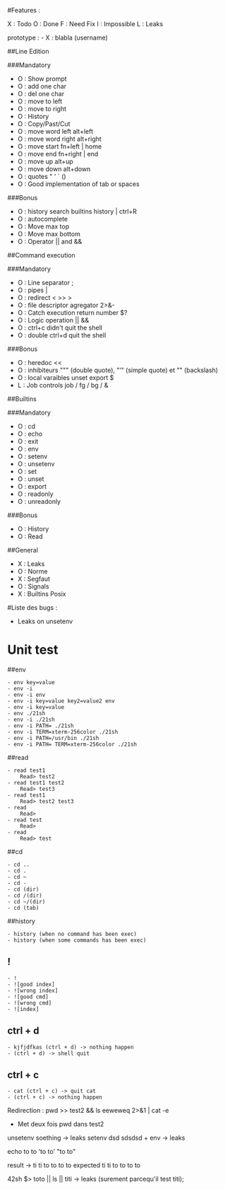 #Features :

X : Todo
O : Done
F : Need Fix
I : Impossible
L : Leaks

prototype : - X : blabla (username)

##Line Edition

###Mandatory

- O : Show prompt
- O : add one char
- O : del one char
- O : move to left
- O : move to right
- O : History
- O : Copy/Past/Cut
- O : move word left alt+left
- O : move word right alt+right
- O : move start fn+left | home
- O : move end fn+right | end
- O : move up alt+up
- O : move down alt+down
- O : quotes " ' ` ()
- O : Good implementation of tab or spaces

###Bonus

- O : history search builtins history | ctrl+R
- O : autocomplete
- O : Move max top
- O : Move max bottom
- O : Operator || and &&

##Command execution

###Mandatory

- O : Line separator ;
- O : pipes |
- O : redirect  < >> >
- O : file descriptor agregator 2>&-
- O : Catch execution return number $?
- O : Logic operation || &&
- O : ctrl+c didn't quit the shell
- O : double ctrl+d quit the shell

###Bonus

- O : heredoc <<
- O : inhibiteurs """ (double quote), "’" (simple quote) et "\" (backslash)
- O : local varaibles unset export $
- L : Job controls job / fg / bg / &

##Builtins

###Mandatory

- O : cd
- O : echo
- O : exit
- O : env
- O : setenv
- O : unsetenv
- O : set
- O : unset
- O : export
- O : readonly
- O : unreadonly

###Bonus

- O : History
- O : Read

##General

- X : Leaks
- O : Norme
- X : Segfaut
- O : Signals
- X : Builtins Posix

#Liste des bugs :

- Leaks on unsetenv

# Unit test

##env

```
- env key=value
- env -i
- env -i env
- env -i key=value key2=value2 env
- env -i key=value
- env ./21sh
- env -i ./21sh
- env -i PATH= ./21sh
- env -i TERM=xterm-256color ./21sh
- env -i PATH=/usr/bin ./21sh
- env -i PATH= TERM=xterm-256color ./21sh
```

##read

```
- read test1
 	Read> test2
- read test1 test2
 	Read> test3
- read test1 
 	Read> test2 test3 
- read
	Read>
- read test
	Read>
- read
	Read> test
```

##cd

```
- cd ..
- cd .
- cd ~
- cd -
- cd (dir)
- cd /(dir)
- cd ~/(dir)
- cd (tab)
```

##history

```
- history (when no command has been exec)
- history (when some commands has been exec)
```

## !

```
- !
- ![good index]
- ![wrong index]
- ![good cmd]
- ![wrong cmd]
- ![index]
```

## ctrl + d

```
- kjfjdfkas (ctrl + d) -> nothing happen
- (ctrl + d) -> shell quit
```

## ctrl + c

```
- cat (ctrl + c) -> quit cat
- (ctrl + c) -> nothing happen
```



Redirection : pwd >> test2 && ls eeweweq 2>&1 | cat -e

- Met deux fois pwd dans test2

unsetenv soething -> leaks
setenv dsd sdsdsd + env -> leaks



echo to                    to 'to                         to' "to                            to" 

result -> ti ti to to to to
expected ti ti to    to to    to



42sh $> toto || ls || titi -> leaks (surement parcequ'il test titi);